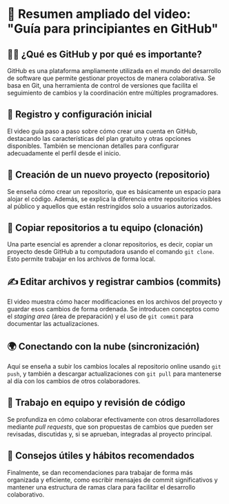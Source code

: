 # 🧰 Resumen ampliado del video: "Guía para principiantes en GitHub"

## 👨‍💻 ¿Qué es GitHub y por qué es importante?
GitHub es una plataforma ampliamente utilizada en el mundo del desarrollo de software que permite gestionar proyectos de manera colaborativa. Se basa en Git, una herramienta de control de versiones que facilita el seguimiento de cambios y la coordinación entre múltiples programadores.

## 📝 Registro y configuración inicial
El video guía paso a paso sobre cómo crear una cuenta en GitHub, destacando las características del plan gratuito y otras opciones disponibles. También se mencionan detalles para configurar adecuadamente el perfil desde el inicio.

## 📁 Creación de un nuevo proyecto (repositorio)
Se enseña cómo crear un repositorio, que es básicamente un espacio para alojar el código. Además, se explica la diferencia entre repositorios visibles al público y aquellos que están restringidos solo a usuarios autorizados.

## 🔁 Copiar repositorios a tu equipo (clonación)
Una parte esencial es aprender a clonar repositorios, es decir, copiar un proyecto desde GitHub a tu computadora usando el comando `git clone`. Esto permite trabajar en los archivos de forma local.

## ✍️ Editar archivos y registrar cambios (commits)
El video muestra cómo hacer modificaciones en los archivos del proyecto y guardar esos cambios de forma ordenada. Se introducen conceptos como el *staging area* (área de preparación) y el uso de `git commit` para documentar las actualizaciones.

## 🌍 Conectando con la nube (sincronización)
Aquí se enseña a subir los cambios locales al repositorio online usando `git push`, y también a descargar actualizaciones con `git pull` para mantenerse al día con los cambios de otros colaboradores.

## 🤝 Trabajo en equipo y revisión de código
Se profundiza en cómo colaborar efectivamente con otros desarrolladores mediante *pull requests*, que son propuestas de cambios que pueden ser revisadas, discutidas y, si se aprueban, integradas al proyecto principal.

## 🧪 Consejos útiles y hábitos recomendados
Finalmente, se dan recomendaciones para trabajar de forma más organizada y eficiente, como escribir mensajes de commit significativos y mantener una estructura de ramas clara para facilitar el desarrollo colaborativo.
